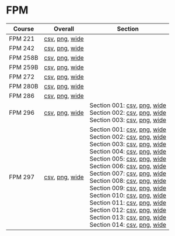 # FPM

| Course | Overall | Section |
| ------ | ------- | ------- |
| FPM 221 | [csv](https://github.com/UCSD-Historical-Enrollment-Data/2024Winter/blob/main/overall/FPM%20221.csv), [png](https://raw.githubusercontent.com/UCSD-Historical-Enrollment-Data/2024Winter/main/plot_overall/FPM%20221.png), [wide](https://raw.githubusercontent.com/UCSD-Historical-Enrollment-Data/2024Winter/main/plot_overall_wide/FPM%20221.png) |  |
| FPM 242 | [csv](https://github.com/UCSD-Historical-Enrollment-Data/2024Winter/blob/main/overall/FPM%20242.csv), [png](https://raw.githubusercontent.com/UCSD-Historical-Enrollment-Data/2024Winter/main/plot_overall/FPM%20242.png), [wide](https://raw.githubusercontent.com/UCSD-Historical-Enrollment-Data/2024Winter/main/plot_overall_wide/FPM%20242.png) |  |
| FPM 258B | [csv](https://github.com/UCSD-Historical-Enrollment-Data/2024Winter/blob/main/overall/FPM%20258B.csv), [png](https://raw.githubusercontent.com/UCSD-Historical-Enrollment-Data/2024Winter/main/plot_overall/FPM%20258B.png), [wide](https://raw.githubusercontent.com/UCSD-Historical-Enrollment-Data/2024Winter/main/plot_overall_wide/FPM%20258B.png) |  |
| FPM 259B | [csv](https://github.com/UCSD-Historical-Enrollment-Data/2024Winter/blob/main/overall/FPM%20259B.csv), [png](https://raw.githubusercontent.com/UCSD-Historical-Enrollment-Data/2024Winter/main/plot_overall/FPM%20259B.png), [wide](https://raw.githubusercontent.com/UCSD-Historical-Enrollment-Data/2024Winter/main/plot_overall_wide/FPM%20259B.png) |  |
| FPM 272 | [csv](https://github.com/UCSD-Historical-Enrollment-Data/2024Winter/blob/main/overall/FPM%20272.csv), [png](https://raw.githubusercontent.com/UCSD-Historical-Enrollment-Data/2024Winter/main/plot_overall/FPM%20272.png), [wide](https://raw.githubusercontent.com/UCSD-Historical-Enrollment-Data/2024Winter/main/plot_overall_wide/FPM%20272.png) |  |
| FPM 280B | [csv](https://github.com/UCSD-Historical-Enrollment-Data/2024Winter/blob/main/overall/FPM%20280B.csv), [png](https://raw.githubusercontent.com/UCSD-Historical-Enrollment-Data/2024Winter/main/plot_overall/FPM%20280B.png), [wide](https://raw.githubusercontent.com/UCSD-Historical-Enrollment-Data/2024Winter/main/plot_overall_wide/FPM%20280B.png) |  |
| FPM 286 | [csv](https://github.com/UCSD-Historical-Enrollment-Data/2024Winter/blob/main/overall/FPM%20286.csv), [png](https://raw.githubusercontent.com/UCSD-Historical-Enrollment-Data/2024Winter/main/plot_overall/FPM%20286.png), [wide](https://raw.githubusercontent.com/UCSD-Historical-Enrollment-Data/2024Winter/main/plot_overall_wide/FPM%20286.png) |  |
| FPM 296 | [csv](https://github.com/UCSD-Historical-Enrollment-Data/2024Winter/blob/main/overall/FPM%20296.csv), [png](https://raw.githubusercontent.com/UCSD-Historical-Enrollment-Data/2024Winter/main/plot_overall/FPM%20296.png), [wide](https://raw.githubusercontent.com/UCSD-Historical-Enrollment-Data/2024Winter/main/plot_overall_wide/FPM%20296.png) | Section 001: [csv](https://github.com/UCSD-Historical-Enrollment-Data/2024Winter/blob/main/section/FPM%20296_001.csv), [png](https://raw.githubusercontent.com/UCSD-Historical-Enrollment-Data/2024Winter/main/plot_section/FPM%20296_001.png), [wide](https://raw.githubusercontent.com/UCSD-Historical-Enrollment-Data/2024Winter/main/plot_section_wide/FPM%20296_001.png)<br>Section 002: [csv](https://github.com/UCSD-Historical-Enrollment-Data/2024Winter/blob/main/section/FPM%20296_002.csv), [png](https://raw.githubusercontent.com/UCSD-Historical-Enrollment-Data/2024Winter/main/plot_section/FPM%20296_002.png), [wide](https://raw.githubusercontent.com/UCSD-Historical-Enrollment-Data/2024Winter/main/plot_section_wide/FPM%20296_002.png)<br>Section 003: [csv](https://github.com/UCSD-Historical-Enrollment-Data/2024Winter/blob/main/section/FPM%20296_003.csv), [png](https://raw.githubusercontent.com/UCSD-Historical-Enrollment-Data/2024Winter/main/plot_section/FPM%20296_003.png), [wide](https://raw.githubusercontent.com/UCSD-Historical-Enrollment-Data/2024Winter/main/plot_section_wide/FPM%20296_003.png) |
| FPM 297 | [csv](https://github.com/UCSD-Historical-Enrollment-Data/2024Winter/blob/main/overall/FPM%20297.csv), [png](https://raw.githubusercontent.com/UCSD-Historical-Enrollment-Data/2024Winter/main/plot_overall/FPM%20297.png), [wide](https://raw.githubusercontent.com/UCSD-Historical-Enrollment-Data/2024Winter/main/plot_overall_wide/FPM%20297.png) | Section 001: [csv](https://github.com/UCSD-Historical-Enrollment-Data/2024Winter/blob/main/section/FPM%20297_001.csv), [png](https://raw.githubusercontent.com/UCSD-Historical-Enrollment-Data/2024Winter/main/plot_section/FPM%20297_001.png), [wide](https://raw.githubusercontent.com/UCSD-Historical-Enrollment-Data/2024Winter/main/plot_section_wide/FPM%20297_001.png)<br>Section 002: [csv](https://github.com/UCSD-Historical-Enrollment-Data/2024Winter/blob/main/section/FPM%20297_002.csv), [png](https://raw.githubusercontent.com/UCSD-Historical-Enrollment-Data/2024Winter/main/plot_section/FPM%20297_002.png), [wide](https://raw.githubusercontent.com/UCSD-Historical-Enrollment-Data/2024Winter/main/plot_section_wide/FPM%20297_002.png)<br>Section 003: [csv](https://github.com/UCSD-Historical-Enrollment-Data/2024Winter/blob/main/section/FPM%20297_003.csv), [png](https://raw.githubusercontent.com/UCSD-Historical-Enrollment-Data/2024Winter/main/plot_section/FPM%20297_003.png), [wide](https://raw.githubusercontent.com/UCSD-Historical-Enrollment-Data/2024Winter/main/plot_section_wide/FPM%20297_003.png)<br>Section 004: [csv](https://github.com/UCSD-Historical-Enrollment-Data/2024Winter/blob/main/section/FPM%20297_004.csv), [png](https://raw.githubusercontent.com/UCSD-Historical-Enrollment-Data/2024Winter/main/plot_section/FPM%20297_004.png), [wide](https://raw.githubusercontent.com/UCSD-Historical-Enrollment-Data/2024Winter/main/plot_section_wide/FPM%20297_004.png)<br>Section 005: [csv](https://github.com/UCSD-Historical-Enrollment-Data/2024Winter/blob/main/section/FPM%20297_005.csv), [png](https://raw.githubusercontent.com/UCSD-Historical-Enrollment-Data/2024Winter/main/plot_section/FPM%20297_005.png), [wide](https://raw.githubusercontent.com/UCSD-Historical-Enrollment-Data/2024Winter/main/plot_section_wide/FPM%20297_005.png)<br>Section 006: [csv](https://github.com/UCSD-Historical-Enrollment-Data/2024Winter/blob/main/section/FPM%20297_006.csv), [png](https://raw.githubusercontent.com/UCSD-Historical-Enrollment-Data/2024Winter/main/plot_section/FPM%20297_006.png), [wide](https://raw.githubusercontent.com/UCSD-Historical-Enrollment-Data/2024Winter/main/plot_section_wide/FPM%20297_006.png)<br>Section 007: [csv](https://github.com/UCSD-Historical-Enrollment-Data/2024Winter/blob/main/section/FPM%20297_007.csv), [png](https://raw.githubusercontent.com/UCSD-Historical-Enrollment-Data/2024Winter/main/plot_section/FPM%20297_007.png), [wide](https://raw.githubusercontent.com/UCSD-Historical-Enrollment-Data/2024Winter/main/plot_section_wide/FPM%20297_007.png)<br>Section 008: [csv](https://github.com/UCSD-Historical-Enrollment-Data/2024Winter/blob/main/section/FPM%20297_008.csv), [png](https://raw.githubusercontent.com/UCSD-Historical-Enrollment-Data/2024Winter/main/plot_section/FPM%20297_008.png), [wide](https://raw.githubusercontent.com/UCSD-Historical-Enrollment-Data/2024Winter/main/plot_section_wide/FPM%20297_008.png)<br>Section 009: [csv](https://github.com/UCSD-Historical-Enrollment-Data/2024Winter/blob/main/section/FPM%20297_009.csv), [png](https://raw.githubusercontent.com/UCSD-Historical-Enrollment-Data/2024Winter/main/plot_section/FPM%20297_009.png), [wide](https://raw.githubusercontent.com/UCSD-Historical-Enrollment-Data/2024Winter/main/plot_section_wide/FPM%20297_009.png)<br>Section 010: [csv](https://github.com/UCSD-Historical-Enrollment-Data/2024Winter/blob/main/section/FPM%20297_010.csv), [png](https://raw.githubusercontent.com/UCSD-Historical-Enrollment-Data/2024Winter/main/plot_section/FPM%20297_010.png), [wide](https://raw.githubusercontent.com/UCSD-Historical-Enrollment-Data/2024Winter/main/plot_section_wide/FPM%20297_010.png)<br>Section 011: [csv](https://github.com/UCSD-Historical-Enrollment-Data/2024Winter/blob/main/section/FPM%20297_011.csv), [png](https://raw.githubusercontent.com/UCSD-Historical-Enrollment-Data/2024Winter/main/plot_section/FPM%20297_011.png), [wide](https://raw.githubusercontent.com/UCSD-Historical-Enrollment-Data/2024Winter/main/plot_section_wide/FPM%20297_011.png)<br>Section 012: [csv](https://github.com/UCSD-Historical-Enrollment-Data/2024Winter/blob/main/section/FPM%20297_012.csv), [png](https://raw.githubusercontent.com/UCSD-Historical-Enrollment-Data/2024Winter/main/plot_section/FPM%20297_012.png), [wide](https://raw.githubusercontent.com/UCSD-Historical-Enrollment-Data/2024Winter/main/plot_section_wide/FPM%20297_012.png)<br>Section 013: [csv](https://github.com/UCSD-Historical-Enrollment-Data/2024Winter/blob/main/section/FPM%20297_013.csv), [png](https://raw.githubusercontent.com/UCSD-Historical-Enrollment-Data/2024Winter/main/plot_section/FPM%20297_013.png), [wide](https://raw.githubusercontent.com/UCSD-Historical-Enrollment-Data/2024Winter/main/plot_section_wide/FPM%20297_013.png)<br>Section 014: [csv](https://github.com/UCSD-Historical-Enrollment-Data/2024Winter/blob/main/section/FPM%20297_014.csv), [png](https://raw.githubusercontent.com/UCSD-Historical-Enrollment-Data/2024Winter/main/plot_section/FPM%20297_014.png), [wide](https://raw.githubusercontent.com/UCSD-Historical-Enrollment-Data/2024Winter/main/plot_section_wide/FPM%20297_014.png) |

